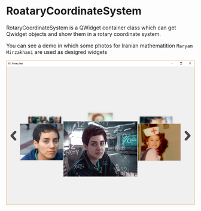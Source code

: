 # RoataryCoordinateSystem
RotaryCoordinateSystem is a QWidget container class which can get Qwidget objects and show them in a rotary coordinate system.

You can see a demo in which some photos for Iranian mathematition `Maryam Mirzakhani` are used as desigred widgets



![demo](demo.png)
